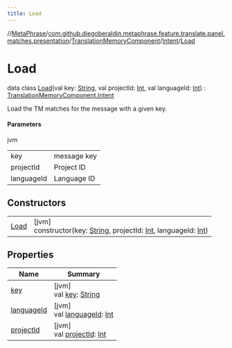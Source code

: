 ```yaml
---
title: Load
---
```

//[MetaPhrase](../../../../../index.html)/[com.github.diegoberaldin.metaphrase.feature.translate.panel.matches.presentation](../../../index.html)/[TranslationMemoryComponent](../../index.html)/[Intent](../index.html)/[Load](index.html)



# Load

data class [Load](index.html)(val key: [String](https://kotlinlang.org/api/latest/jvm/stdlib/kotlin/-string/index.html), val projectId: [Int](https://kotlinlang.org/api/latest/jvm/stdlib/kotlin/-int/index.html), val languageId: [Int](https://kotlinlang.org/api/latest/jvm/stdlib/kotlin/-int/index.html)) : [TranslationMemoryComponent.Intent](../index.html)

Load the TM matches for the message with a given key.



#### Parameters


jvm

| | |
|---|---|
| key | message key |
| projectId | Project ID |
| languageId | Language ID |



## Constructors


| | |
|---|---|
| [Load](-load.html) | [jvm]<br>constructor(key: [String](https://kotlinlang.org/api/latest/jvm/stdlib/kotlin/-string/index.html), projectId: [Int](https://kotlinlang.org/api/latest/jvm/stdlib/kotlin/-int/index.html), languageId: [Int](https://kotlinlang.org/api/latest/jvm/stdlib/kotlin/-int/index.html)) |


## Properties


| Name | Summary |
|---|---|
| [key](key.html) | [jvm]<br>val [key](key.html): [String](https://kotlinlang.org/api/latest/jvm/stdlib/kotlin/-string/index.html) |
| [languageId](language-id.html) | [jvm]<br>val [languageId](language-id.html): [Int](https://kotlinlang.org/api/latest/jvm/stdlib/kotlin/-int/index.html) |
| [projectId](project-id.html) | [jvm]<br>val [projectId](project-id.html): [Int](https://kotlinlang.org/api/latest/jvm/stdlib/kotlin/-int/index.html) |

